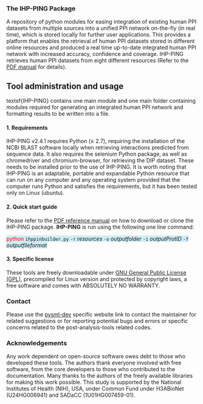 ### The IHP-PING Package

A repository of python modules for easing integration of existing human PPI datasets from multiple sources into a unified PPI network on-the-fly (in real time), which is stored locally for further user applications. This provides a platform that enables the retrieval of human PPI datasets stored in different online resources and produced a real time up-to-date integrated human PPI network with increased accuracy, confidence and coverage. IHP-PING retrieves human PPI datasets from eight different resources (Refer to the [PDF manual](http://web.cbio.uct.ac.za/ITGOM/post-analysis-tools/ihp-ping-dev/IHP-PING_Manual_2020.pdf) for details).

## Tool administration and usage
textsf{IHP-PING} contains one main module and one main folder containing modules required for generating an integrated human PPI network and formatting results to be written into a file.

#### 1. Requirements
IHP-PING v2.4.1 requires Python ($\geq$ 2.7), requiring the installation of the NCBI BLAST software locally when retrieving interactions predicted from sequence data. It also requires the selenium Python package, as well as chromedriver and chromium-browser, for retrieving the DIP dataset. These needs to be installed prior to the use of IHP-PING. It is worth noting that IHP-PING is an adaptable, portable and expandable Python resource that can run on any computer and any operating system provided that the computer runs Python and satisfies the requirements, but it has been tested only on Linux (ubuntu).

#### 2. Quick start guide
Please refer to the [PDF reference manual](http://web.cbio.uct.ac.za/ITGOM/post-analysis-tools/ihp-ping-dev/IHP-PING_Manual_2020.pdf) on how to download or clone the IHP-PING package. **IHP-PING** is run using the following one line command:

<span style="background-color: #CEECF5;"> <span style="color:red">python</span> `ihppinbuilder.py` `-r` _resources_ `-o` _outputfolder_ `-i` _outputProtID_ `-f` _outputfileformat_ </span>

#### 3. Specific license
These tools are freely downloadable under [GNU General Public License (GPL)](https://www.gnu.org/licenses/gpl-3.0.en.html), precompiled for Linux version and protected by copyright laws, a free software and comes with ABSOLUTELY NO WARRANTY.


### Contact
Please use the [pysml-dev](http://web.cbio.uct.ac.za/ITGOM/post-analysis-tools/mysml-dev/) specific website link to contact the maintainer for related suggestions or for reporting potential bugs and errors or specific concerns related to the post-analysis-tools related codes. 

### Acknowledgements
Any work dependent on open-source software owes debt to those who developed these tools. The authors thank everyone involved with free software, from the core developers to those who contributed to the documentation. Many thanks to the authors of the freely available libraries for making this work possible. This study is supported by the National Institutes of Health (NIH), USA, under Common Fund under H3ABioNet (U24HG006941) and SADaCC (1U01HG007459-01).
